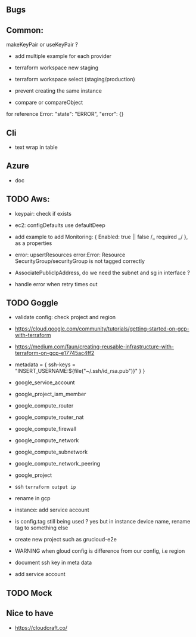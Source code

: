 ## Bugs

## Common:

makeKeyPair or useKeyPair ?

- add multiple example for each provider

- terraform workspace new staging
- terraform workspace select (staging/production)

- prevent creating the same instance
- compare or compareObject

for reference Error:
"state": "ERROR",
"error": {}

## Cli

- text wrap in table

## Azure

- doc

## TODO Aws:

- keypair: check if exists
- ec2: configDefaults use defaultDeep
- add example to add Monitoring: {
  Enabled: true || false /_ required _/
  }, as a properties

- error: upsertResources error:Error: Resource SecurityGroup/securityGroup is not tagged correctly
- AssociatePublicIpAddress, do we need the subnet and sg in interface ?
- handle error when retry times out

## TODO Goggle

- validate config: check project and region

- https://cloud.google.com/community/tutorials/getting-started-on-gcp-with-terraform
- https://medium.com/faun/creating-reusable-infrastructure-with-terraform-on-gcp-e17745ac4ff2

- metadata = {
  ssh-keys = "INSERT_USERNAME:\${file("~/.ssh/id_rsa.pub")}"
  }
  }
- google_service_account
- google_project_iam_member
- google_compute_router
- google_compute_router_nat
- google_compute_firewall
- google_compute_network
- google_compute_subnetwork
- google_compute_network_peering
- google_project

- ssh `terraform output ip`
- rename in gcp
- instance: add service account
- is config.tag still being used ? yes but in instance device name, rename tag to something else
- create new project such as grucloud-e2e
- WARNING when gloud config is difference from our config, i.e region
- document ssh key in meta data
- add service account

## TODO Mock

## Nice to have

- https://cloudcraft.co/
